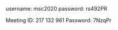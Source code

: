 
username: msc2020
password: rs492PR

Meeting ID: 217 132 961
Password: 7NzqPr
<!--stackedit_data:
eyJoaXN0b3J5IjpbMTIwMjAzNTU4NywtMTIxNjQ4MzM5MV19
-->